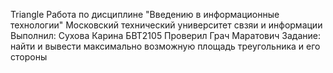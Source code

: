 Triangle
Работа по дисциплине "Введению в информационные технологии"
Московский технический университет свзяи и информации
Выполнил: Сухова Карина БВТ2105
Проверил Грач Маратович
Задание: найти и вывести максимально возможную площадь треугольника и его стороны
